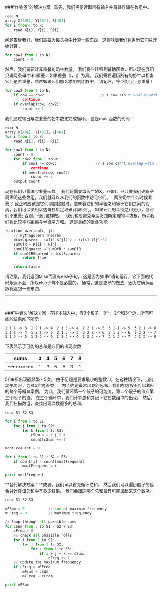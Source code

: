 ###“作物圈”的解决方案
 
首先，我们需要读取所有输入并将其存储在数组中。

```python
read N 
array X[401], Y[401], R[401] 
for i from 1 to N: 
    read X[i], Y[i], R[i] 
```

问题告诉我们，我们需要为每头奶牛计算一些东西，这意味着我们将遍历它们并开始计算：

```python
for cow1 from 1 to N: 
    count = 0 
```

然后，我们需要计算重叠的奶牛数量。 我们将它转移到辅助函数，所以现在我们只说两条母牛i和j重叠，如果重叠（i，j）为真。 我们需要遍历所有的奶牛以检查它们是否重叠，然后如果它们那么添加到计数中。 请记住，牛不能与自身重叠！

```python
for cow2 from 1 to N: 
    if cow == cow2:                         // a cow can't overlap with itself 
        continue 
    if overlap(cow, cow2): 
        count += 1 
```

我们通过输出与之重叠的奶牛数来完成循环。 这是main函数的代码：

```python
read N 
array X[401], Y[401], R[401] 
for i from 1 to N: 
    read X[i], Y[i], R[i] 

for cow1 from 1 to N: 
    count = 0 
    for cow2 from 1 to N: 
        if cow1 == cow2:                  // a cow can't overlap with itself 
            continue 
        if overlap(cow, cow2): 
            count += 1 
    output count 
```
 
现在我们只需编写重叠函数。 我们将需要每头牛的X，Y和R，但只要我们确保全局声明这些数组，我们就可以从我们的函数中访问它们。
 
两头奶牛什么时候重叠？ 截止时应该是它们刚刚接触时，意味着它们的半径之和等于它们之间的距离，我们可以使用毕达哥拉斯定理来计算它们。 如果它们的半径之和更小，则它们不重叠; 否则，他们这样做。
 
我们也想避免毕达哥拉斯定理的平方根，所以我们将比较平方距离与半径平方和。 这是最终的重叠功能

```python
function overlap(i, j): 
    // Pythagorean Theorem 
    distSquared = (X[i]-X[j])^2 + (Y[i]-Y[j])^2 
    sumOfR = R[i] + R[j] 
    sumOfRSquared = sumOfR * sumOfR 
    if sumOfRSquared > distSquared: 
        return true 

    return false 
```

请注意，我们返回false而没有else子句。 这是因为如果if语句运行，它下面的代码永远不会，所以else子句不是必需的。 通常，这是更好的做法，因为它确保函数将返回一些东西。

---

<br>


                                                                              

###“牛骨头”解决方案
 
在样本输入中，有3个骰子，3个，2个和3个边，所有可能的结果如下所示：

```
1 1 1 -> 3  1 2 1 -> 4  2 1 1 -> 4  2 2 1 -> 5  3 1 1 -> 5  3 2 1 -> 6 
1 1 2 -> 4  1 2 2 -> 5  2 1 2 -> 5  2 2 2 -> 6  3 1 2 -> 6  3 2 2 -> 7 
1 1 3 -> 5  1 2 3 -> 6  2 1 3 -> 6  2 2 3 -> 7  3 1 3 -> 7  3 2 3 -> 8 
```

下表显示了可能的总和是它们的出现次数

sums|3|4|5|6|7|8 
-|-|-|-|-|-|-
occurrence|1|3|5|5|3|1 
 
5和6都出现最频繁 -  5次。 由于问题是要求最小的整数和，在这种情况下，当出现平局时，选择5作为答案。
 
为了确定最常出现的总和，我们考虑骰子可以着陆的每个等概率案例。 为此，我们循环第一个骰子的可能值，第二个骰子的值和第三个骰子的值。 在三个循环中，我们计算总和并记下它在数组中的出现。 然后，我们扫描数组，查找出现次数最多的总和。

```python
read S1 S2 S3 

for i from 1 to S1: 
    for j from 1 to S2: 
        for k from 1 to S3: 
            cSum = i + j + k 
            count[cSum] += 1 

mostFrequent = 0 

for i from 1 to S1 + S2 + S3: 
    if count[i] > count[mostFrequent]  
        mostFrequent = i 

print mostFrequent 
```

**替代解决方案：**或者，我们可以首先循环总和。 然后我们可以遍历骰子的组合并计算该总和中有多少结果。 我们会跟踪哪个总和最有可能加起来这个数字。
 

```python                                                                 
read S1 S2 S3 

mFSum = 0           // sum of maximum frequency 
mFFreq = 0          // maximum frequency 

// loop through all possible sums 
for cSum from 3 to S1 + S2 + S3: 
    cFreq = 0 
    // check all possible rolls 
    for i from 1 to S1: 
        for j from 1 to S2: 
            for k from 1 to S3: 
                if i + j + k == cSum: 
                    cFreq += 1 
    // update the maximum frequency 
    if cFreq > mFFreq 
        mFSum = cSum 
        mFFreq = cFreq 

print mFSum 
```


